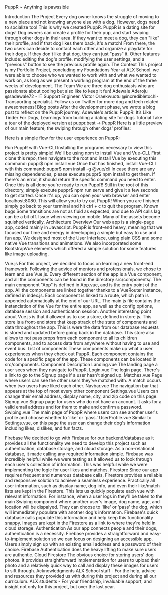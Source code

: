 PuppR ~ Anything is pawssible

Introduction
The Project
Every dog owner knows the struggle of moving to a new place and not knowing anyone else with a dog. However, dogs need to socialize too! This is why we created PuppR.
PuppR is a dating site for dogs! Dog owners can create a profile for their pup, and start swiping through other dogs in their area. If they want to meet a dog, they can "like" their profile, and if that dog likes them back, it's a match! From there, the two users can decide to contact each other and organize a playdate for their dogs. If they don't like that dog, they can just "pass" it.
Other features include: editing the dog's profile, modifying the user settings, and a "previous" button to see the previous profile again.
The Context
This project is my Portfolio Project, concluding my Foundations Year at ALX School. we were able to choose who we wanted to work with and what we wanted to work on, as long as we present a working program at the end of the three weeks of development.
The Team
We are three dog enthusiasts who are passionate about coding but also like to keep it fun!
Adewale Aderoju @sadewale72 - IT Support Engineer.
Victor Oraekwuotu @incredibletochi- Transporting specialist.
Follow us on Twitter for more dog and tech related awesomeness!
Blog posts
After the development phase, we wrote a blog post to reflect on the PuppR journey.
Adewale's article: PuppR: It’s Like Tinder For Dogs, Learnings from building a dating site for dogs
Tutorial
Take a tour of the deployed version at puppr.best
-> PuppR
Here is a little preview of our main feature, the swiping through other dogs' profiles:

Here is a simple flow for the user experience on PuppR:

Run PuppR with Vue-CLI
Installing the programs necessary to view this project is pretty simple!
We'll be using npm to install Vue and Vue-CLI. First clone this repo, then navigate to the root and install Vue by executing this command: puppr$ npm install vue
Once that has finished, install Vue-CLI with this command: puppr$ npm install -g @vue/cli
In case there are any missing dependencies, please execute puppr$ npm install to get them. If there's an error, it should return the specific command you need to enter.
Once this is all done you're ready to run PuppR! Still in the root of this directory, simply execute puppr$ npm run serve and give it a few seconds to get started. Once it's up, you can open your web browser and enter localhost:8080. This will allow you to try out PuppR!
When you are finished simply go back to your terminal and hit ctrl + c to quit the program.
Known bugs
Some transitions are not as fluid as expected, and due to API calls lag can be a bit off.
Issue when viewing on mobile. Many of the assets become squished vertically.
Architecture
Overview
Our web app is a single-page app, coded mainly in Javascript. PuppR is front-end heavy, meaning that we focused our time and energy in developping a simple but easy to use and fun app. We designed most of the User Interface, using plain CSS and some native Vue transitions and animations. We also incorporated some BootstrapVue elements which offered a simple solution for some features like image uploading.

Vue.js
For this project, we decided to focus on learning a new front-end framework. Following the advice of mentors and professionals, we chose to learn and use Vue.js.
Every different section of the app is a Vue component, and all the components can be found in the directory src/components/. The main component "App" is defined in App.vue, and is the entry point of the app.
All the components are linked together thanks to a VueRouter instance, defined in index.js. Each component is linked to a route, which path is appended automatically at the end of our URL.
The main.js file contains the instanciation of the Vue for the entire app, as well as the config options, database session and authentication session.
Another interesting point about Vue.js is that it allowed us to use a store, defined in store.js. This store is a front-end store that keep strack of the state of components and data throughout the app. This is were the data from our database requests is stored and updated before going back in the database. This store also allows to not pass props from each component to all its children components, and to access data from anywhere without having to use and event bus.
List of components
These components make up what a user experiences when they check out PuppR. Each component contains the code for a specific page of the app. These components can be located in src/components.
Component
Description
Landing.vue
The landing page a user sees when they navigate to PuppR.
Login.vue
The login page. There's a link to go to the Signup page if a user hasn't signed up.
Matches.vue
Page where users can see the other users they've matched with. A match occurs when two users have liked each other.
Navbar.vue
The navigation bar that appears at the top of most every other component
Settings.vue
Users can change their email address, display name, city, and zip code on this page.
Signup.vue
Signup page for users who do not have an account. It asks for a valid email address and for them to make and confirm a password.
Swiping.vue
The main page of PuppR where users can see another user's profile and choose whether to 'like' or 'pass.'
UserProfile.vue
Similar to Settings.vue, on this page the user can change their dog's information including likes, dislikes, and fun facts.

Firebase
We decided to go with Firebase for our backend/database as it provides all the functionality we need to develop this project such as authentication, database storage, and cloud storage. As a non-relational database, it made calling any required information simple.
Firebase was incredibly helpful while we were testing as it allowed us to look through each user's collection of information. This was helpful while we were implementing the logic for user likes and matches.
Firestore
Since our app requires frequent and numerous database calls, Firestore provides a reliable and responsive solution to achieve a seamless experience. Practically all user information, such as display name, dog info, and even their like/match lists are kept in the Firestore. This lets us quickly populate each vue with relevant information.
For instance, when a user logs in they'll be taken to the main Swiping component where another user's image, dog name, age, and location will be dispalyed. They can choose to 'like' or 'pass' the dog, which will immediately populate with another dog's information. Firebase's quick database calls populate this information and help keep this functionality snappy.
Images are kept in the Firestore as a link to where they're held in cloud storage.
Authentication
As our app connects people and their dogs, authentication is a necessity. Firebase provides a straightforward and easy-to-implement solution so we can focus on designing an accessible app. Users simply sign up with an existing email address and a password of their choice. Firebase Authentication does the heavy lifting to make sure users are authentic.
Cloud Firestore
The obvious choice for storing users' dog photos. It provides straightforward implementation for users to upload their photo and a relatively quick way to call and display these images for users to sift through.
Acknowledgments
ALX School staff - For the help, advice and resources they provided us with during this project and during all our curriculum.
ALX students - For your friendship, invaluable support, and insight not only for this project, but over the last year.

